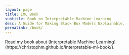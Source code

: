 ```yaml
---
layout: page
title: IML Book
subtitle: Book on Interpretable Machine Learning
desc: A Guide for Making Black Box Models Explainable.
permalink: /book/
---
```


<div class="pretty-links">

<div class="lead lead-about">
Read my book about [Interpretable Machine Learning](https://christophm.github.io/interpretable-ml-book/). 
</div>

</div>
